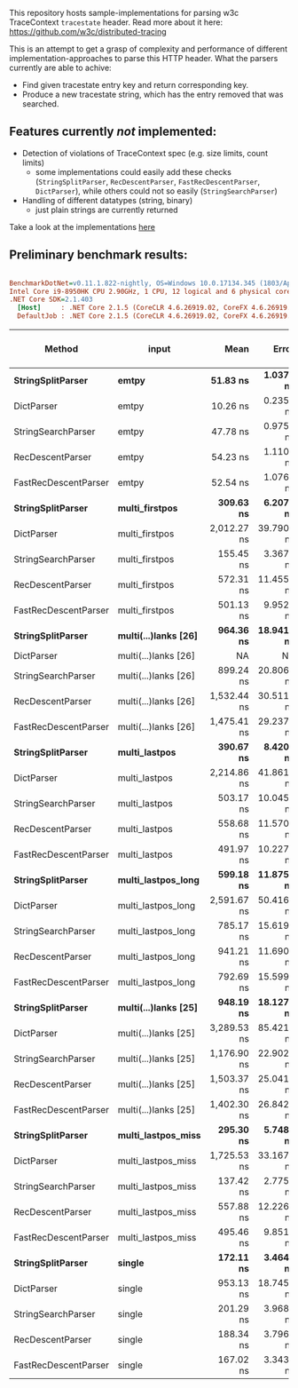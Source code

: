 This repository hosts sample-implementations for parsing w3c TraceContext `tracestate` header. Read more about it here: https://github.com/w3c/distributed-tracing

This is an attempt to get a grasp of complexity and performance of different implementation-approaches to parse this HTTP header. What the parsers currently are able to achive:
 * Find given tracestate entry key and return corresponding key.
 * Produce a new tracestate string, which has the entry removed that was searched.

 ## Features currently *not* implemented:
  * Detection of violations of TraceContext spec (e.g. size limits, count limits)
    * some implementations could easily add these checks (`StringSplitParser`, `RecDescentParser`, `FastRecDescentParser`, `DictParser`), while others could not so easily (`StringSearchParser`)
  * Handling of different datatypes (string, binary)
    * just plain strings are currently returned

Take a look at the implementations [here](TraceStateParsers)

## Preliminary benchmark results:
``` ini

BenchmarkDotNet=v0.11.1.822-nightly, OS=Windows 10.0.17134.345 (1803/April2018Update/Redstone4)
Intel Core i9-8950HK CPU 2.90GHz, 1 CPU, 12 logical and 6 physical cores
.NET Core SDK=2.1.403
  [Host]     : .NET Core 2.1.5 (CoreCLR 4.6.26919.02, CoreFX 4.6.26919.02), 64bit RyuJIT
  DefaultJob : .NET Core 2.1.5 (CoreCLR 4.6.26919.02, CoreFX 4.6.26919.02), 64bit RyuJIT


```
|               Method |                input |        Mean |      Error |      StdDev | Gen 0/1k Op | Gen 1/1k Op | Gen 2/1k Op | Allocated Memory/Op |
|--------------------- |--------------------- |------------:|-----------:|------------:|------------:|------------:|------------:|--------------------:|
|    **StringSplitParser** |                **emtpy** |    **51.83 ns** |  **1.0379 ns** |   **1.6760 ns** |      **0.0216** |           **-** |           **-** |               **136 B** |
|           DictParser |                emtpy |    10.26 ns |  0.2354 ns |   0.3060 ns |           - |           - |           - |                   - |
|   StringSearchParser |                emtpy |    47.78 ns |  0.9759 ns |   1.1985 ns |      0.0266 |           - |           - |               168 B |
|     RecDescentParser |                emtpy |    54.23 ns |  1.1109 ns |   1.7939 ns |      0.0432 |           - |           - |               272 B |
| FastRecDescentParser |                emtpy |    52.54 ns |  1.0762 ns |   2.1984 ns |      0.0266 |           - |           - |               168 B |
|    **StringSplitParser** |       **multi_firstpos** |   **309.63 ns** |  **6.2079 ns** |  **12.1080 ns** |      **0.1459** |           **-** |           **-** |               **920 B** |
|           DictParser |       multi_firstpos | 2,012.27 ns | 39.7903 ns |  61.9486 ns |      0.3376 |           - |           - |              2128 B |
|   StringSearchParser |       multi_firstpos |   155.45 ns |  3.3672 ns |   7.1757 ns |      0.0608 |           - |           - |               384 B |
|     RecDescentParser |       multi_firstpos |   572.31 ns | 11.4553 ns |  18.8213 ns |      0.1202 |           - |           - |               760 B |
| FastRecDescentParser |       multi_firstpos |   501.13 ns |  9.9523 ns |  17.9461 ns |      0.1040 |           - |           - |               656 B |
|    **StringSplitParser** | **multi(...)lanks [26]** |   **964.36 ns** | **18.9412 ns** |  **17.7176 ns** |      **0.6332** |      **0.0038** |           **-** |              **3992 B** |
|           DictParser | multi(...)lanks [26] |          NA |         NA |          NA |           - |           - |           - |                   - |
|   StringSearchParser | multi(...)lanks [26] |   899.24 ns | 20.8068 ns |  36.9840 ns |      0.7334 |      0.0019 |           - |              4616 B |
|     RecDescentParser | multi(...)lanks [26] | 1,532.44 ns | 30.5116 ns |  44.7235 ns |      0.3262 |           - |           - |              2056 B |
| FastRecDescentParser | multi(...)lanks [26] | 1,475.41 ns | 29.2373 ns |  56.3304 ns |      0.3090 |           - |           - |              1952 B |
|    **StringSplitParser** |        **multi_lastpos** |   **390.67 ns** |  **8.4200 ns** |  **11.8036 ns** |      **0.2007** |           **-** |           **-** |              **1264 B** |
|           DictParser |        multi_lastpos | 2,214.86 ns | 41.8619 ns |  44.7917 ns |      0.3128 |           - |           - |              1976 B |
|   StringSearchParser |        multi_lastpos |   503.17 ns | 10.0451 ns |  13.0615 ns |      0.1979 |           - |           - |              1248 B |
|     RecDescentParser |        multi_lastpos |   558.68 ns | 11.5701 ns |  23.8942 ns |      0.1192 |           - |           - |               752 B |
| FastRecDescentParser |        multi_lastpos |   491.97 ns | 10.2272 ns |  18.1788 ns |      0.1020 |           - |           - |               648 B |
|    **StringSplitParser** |   **multi_lastpos_long** |   **599.18 ns** | **11.8750 ns** |  **25.5622 ns** |      **0.4139** |      **0.0010** |           **-** |              **2608 B** |
|           DictParser |   multi_lastpos_long | 2,591.67 ns | 50.4162 ns |  69.0103 ns |      0.5188 |           - |           - |              3280 B |
|   StringSearchParser |   multi_lastpos_long |   785.17 ns | 15.6192 ns |  24.7737 ns |      0.4644 |      0.0010 |           - |              2928 B |
|     RecDescentParser |   multi_lastpos_long |   941.21 ns | 11.6909 ns |  10.9357 ns |      0.2251 |           - |           - |              1424 B |
| FastRecDescentParser |   multi_lastpos_long |   792.69 ns | 15.5997 ns |  26.4894 ns |      0.2089 |           - |           - |              1320 B |
|    **StringSplitParser** | **multi(...)lanks [25]** |   **948.19 ns** | **18.1270 ns** |  **20.1481 ns** |      **0.6237** |      **0.0038** |           **-** |              **3928 B** |
|           DictParser | multi(...)lanks [25] | 3,289.53 ns | 85.4219 ns | 242.3278 ns |      0.7172 |      0.0038 |           - |              4520 B |
|   StringSearchParser | multi(...)lanks [25] | 1,176.90 ns | 22.9023 ns |  28.1261 ns |      0.7572 |      0.0019 |           - |              4768 B |
|     RecDescentParser | multi(...)lanks [25] | 1,503.37 ns | 25.0415 ns |  23.4238 ns |      0.3262 |           - |           - |              2064 B |
| FastRecDescentParser | multi(...)lanks [25] | 1,402.30 ns | 26.8426 ns |  25.1085 ns |      0.3109 |           - |           - |              1960 B |
|    **StringSplitParser** |   **multi_lastpos_miss** |   **295.30 ns** |  **5.7484 ns** |   **5.9032 ns** |      **0.1359** |           **-** |           **-** |               **856 B** |
|           DictParser |   multi_lastpos_miss | 1,725.53 ns | 33.1676 ns |  41.9464 ns |      0.3300 |           - |           - |              2088 B |
|   StringSearchParser |   multi_lastpos_miss |   137.42 ns |  2.7757 ns |   4.4026 ns |      0.0584 |           - |           - |               368 B |
|     RecDescentParser |   multi_lastpos_miss |   557.88 ns | 12.2267 ns |  33.6757 ns |      0.1154 |           - |           - |               728 B |
| FastRecDescentParser |   multi_lastpos_miss |   495.46 ns |  9.8510 ns |  18.9795 ns |      0.0987 |           - |           - |               624 B |
|    **StringSplitParser** |               **single** |   **172.11 ns** |  **3.4642 ns** |   **3.4023 ns** |      **0.0558** |           **-** |           **-** |               **352 B** |
|           DictParser |               single |   953.13 ns | 18.7455 ns |  24.3745 ns |      0.0896 |           - |           - |               568 B |
|   StringSearchParser |               single |   201.29 ns |  3.9686 ns |   5.0191 ns |      0.0455 |           - |           - |               288 B |
|     RecDescentParser |               single |   188.34 ns |  3.7968 ns |   5.0686 ns |      0.0622 |           - |           - |               392 B |
| FastRecDescentParser |               single |   167.02 ns |  3.3435 ns |   4.7951 ns |      0.0455 |           - |           - |               288 B |

